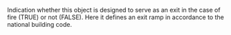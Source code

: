 ﻿Indication whether this object is designed to serve as an exit in the case of fire (TRUE) or not (FALSE).
Here it defines an exit ramp in accordance to the national building code.
